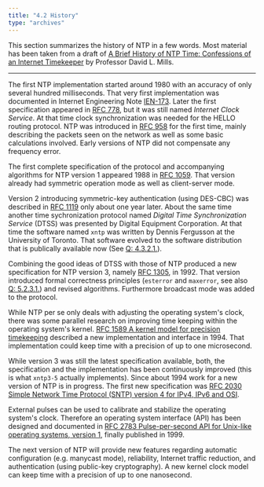 ```yaml
---
title: "4.2 History"
type: "archives"
--- 
```


This section summarizes the history of NTP in a few words. Most material has been taken from a draft of [A Brief History of NTP Time: Confessions of an Internet Timekeeper](/reflib/memos/hist.txt) by Professor David L. Mills.

* * *

The first NTP implementation started around 1980 with an accuracy of only several hundred milliseconds. That very first implementation was documented in Internet Engineering Note [IEN-173](/reflib/rfc/ien-173.txt). Later the first specification appeared in [RFC 778](https://www.rfc-editor.org/rfc/rfc778), but it was still named _Internet Clock Service_. At that time clock synchronization was needed for the HELLO routing protocol. NTP was introduced in [RFC 958](https://www.rfc-editor.org/rfc/rfc958) for the first time, mainly describing the packets seen on the network as well as some basic calculations involved. Early versions of NTP did not compensate any frequency error.

The first complete specification of the protocol and accompanying algorithms for NTP version 1 appeared 1988 in [RFC 1059](/reflib/rfc/rfc1059.txt). That version already had symmetric operation mode as well as client-server mode.

Version 2 introducing symmetric-key authentication (using DES-CBC) was described in [RFC 1119](/reflib/rfc/rfc1119/rfc1119b.pdf) only about one year later. About the same time another time sychronization protocol named _Digital Time Synchronization Service_ (DTSS) was presented by Digital Equipment Corporation. At that time the software named `xntp` was written by Dennis Fergusson at the University of Toronto. That software evolved to the software distribution that is publically available now (See [Q: 4.3.2.1.](/ntp/ntp-s-def-impl#4321-which-implementations-are-available-for-unix)).

Combining the good ideas of DTSS with those of NTP produced a new specification for NTP version 3, namely [RFC 1305](/reflib/rfc/rfc1305/rfc1305b.pdf), in 1992. That version introduced formal correctness principles (`esterror` and `maxerror`, see also [Q: 5.2.3.1.](/ntpfaq/ntp-s-algo-kernel#5231-what-are-the-individual-monitoring-values-about)) and revised algorithms. Furthermore broadcast mode was added to the protocol.

While NTP per se only deals with adjusting the operating system's clock, there was some parallel research on improving time keeping within the operating system's kernel. [RFC 1589 A kernel model for precision timekeeping](/reflib/rfc/rfc1589.txt) described a new implementation and interface in 1994. That implementation could keep time with a precision of up to one microsecond.

While version 3 was still the latest specification available, both, the specification and the implementation has been continuously improved (this is what `xntp3-5` actually implements). Since about 1994 work for a new version of NTP is in progress. The first new specification was [RFC 2030 Simple Network Time Protocol (SNTP) version 4 for IPv4, IPv6 and OSI](/reflib/rfc/rfc2030.txt).

External pulses can be used to calibrate and stabilize the operating system's clock. Therefore an operating system interface (API) has been designed and documented in [RFC 2783 Pulse-per-second API for Unix-like operating systems, version 1](/reflib/rfc/rfc2783.txt), finally published in 1999.

The next version of NTP will provide new features regarding automatic configuration (e.g. manycast mode), reliability, Internet traffic reduction, and authentication (using public-key cryptography). A new kernel clock model can keep time with a precision of up to one nanosecond.